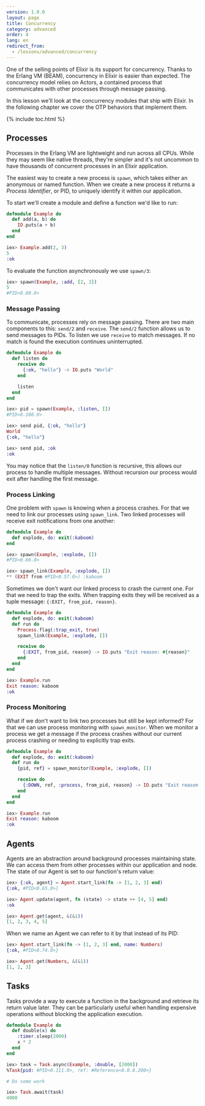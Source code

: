 ```yaml
---
version: 1.0.0
layout: page
title: Concurrency
category: advanced
order: 4
lang: en
redirect_from:
  - /lessons/advanced/concurrency
---
```


One of the selling points of Elixir is its support for concurrency. Thanks to the Erlang VM (BEAM), concurrency in Elixir is easier than expected.  The concurrency model relies on Actors, a contained process that communicates with other processes through message passing.

In this lesson we'll look at the concurrency modules that ship with Elixir.  In the following chapter we cover the OTP behaviors that implement them.

{% include toc.html %}

## Processes

Processes in the Erlang VM are lightweight and run across all CPUs.  While they may seem like native threads, they're simpler and it's not uncommon to have thousands of concurrent processes in an Elixir application.

The easiest way to create a new process is `spawn`, which takes either an anonymous or named function.  When we create a new process it returns a _Process Identifier_, or PID, to uniquely identify it within our application.

To start we'll create a module and define a function we'd like to run:

```elixir
defmodule Example do
  def add(a, b) do
    IO.puts(a + b)
  end
end

iex> Example.add(2, 3)
5
:ok
```

To evaluate the function asynchronously we use `spawn/3`:

```elixir
iex> spawn(Example, :add, [2, 3])
5
#PID<0.80.0>
```

### Message Passing

To communicate, processes rely on message passing. There are two main components to this: `send/2` and `receive`.  The `send/2` function allows us to send messages to PIDs.  To listen we use `receive` to match messages.  If no match is found the execution continues uninterrupted.

```elixir
defmodule Example do
  def listen do
    receive do
      {:ok, "hello"} -> IO.puts "World"
    end

    listen
  end
end

iex> pid = spawn(Example, :listen, [])
#PID<0.108.0>

iex> send pid, {:ok, "hello"}
World
{:ok, "hello"}

iex> send pid, :ok
:ok
```

You may notice that the `listen/0` function is recursive, this allows our process to handle multiple messages. Without recursion our process would exit after handling the first message.

### Process Linking

One problem with `spawn` is knowing when a process crashes.  For that we need to link our processes using `spawn_link`.  Two linked processes will receive exit notifications from one another:

```elixir
defmodule Example do
  def explode, do: exit(:kaboom)
end

iex> spawn(Example, :explode, [])
#PID<0.66.0>

iex> spawn_link(Example, :explode, [])
** (EXIT from #PID<0.57.0>) :kaboom
```

Sometimes we don't want our linked process to crash the current one.  For that we need to trap the exits.  When trapping exits they will be received as a tuple message: `{:EXIT, from_pid, reason}`.

```elixir
defmodule Example do
  def explode, do: exit(:kaboom)
  def run do
    Process.flag(:trap_exit, true)
    spawn_link(Example, :explode, [])

    receive do
      {:EXIT, from_pid, reason} -> IO.puts "Exit reason: #{reason}"
    end
  end
end

iex> Example.run
Exit reason: kaboom
:ok
```

### Process Monitoring

What if we don't want to link two processes but still be kept informed? For that we can use process monitoring with `spawn_monitor`.  When we monitor a process we get a message if the process crashes without our current process crashing or needing to explicitly trap exits.

```elixir
defmodule Example do
  def explode, do: exit(:kaboom)
  def run do
    {pid, ref} = spawn_monitor(Example, :explode, [])

    receive do
      {:DOWN, ref, :process, from_pid, reason} -> IO.puts "Exit reason: #{reason}"
    end
  end
end

iex> Example.run
Exit reason: kaboom
:ok
```

## Agents

Agents are an abstraction around background processes maintaining state.  We can access them from other processes within our application and node.  The state of our Agent is set to our function's return value:

```elixir
iex> {:ok, agent} = Agent.start_link(fn -> [1, 2, 3] end)
{:ok, #PID<0.65.0>}

iex> Agent.update(agent, fn (state) -> state ++ [4, 5] end)
:ok

iex> Agent.get(agent, &(&1))
[1, 2, 3, 4, 5]
```

When we name an Agent we can refer to it by that instead of its PID:

```elixir
iex> Agent.start_link(fn -> [1, 2, 3] end, name: Numbers)
{:ok, #PID<0.74.0>}

iex> Agent.get(Numbers, &(&1))
[1, 2, 3]
```

## Tasks

Tasks provide a way to execute a function in the background and retrieve its return value later.  They can be particularly useful when handling expensive operations without blocking the application execution.

```elixir
defmodule Example do
  def double(x) do
    :timer.sleep(2000)
    x * 2
  end
end

iex> task = Task.async(Example, :double, [2000])
%Task{pid: #PID<0.111.0>, ref: #Reference<0.0.8.200>}

# Do some work

iex> Task.await(task)
4000
```
